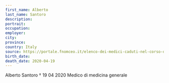 ```yaml
---
first_name: Alberto
last_name: Santoro
description: 
portrait: 
occupation: 
employer: 
city: 
province: 
country: Italy
source: https://portale.fnomceo.it/elenco-dei-medici-caduti-nel-corso-dellepidemia-di-covid-19/
birth_date: 
death_date: 2020-04-19
---
```


Alberto Santoro † 19 04 2020
Medico di medicina generale
